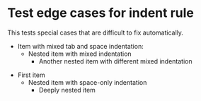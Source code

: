# Test edge cases for indent rule

This tests special cases that are difficult to fix automatically.

- Item with mixed tab and space indentation:
	 - Nested item with mixed indentation
    	- Another nested item with different mixed indentation

* First item
  * Nested item with space-only indentation
    * Deeply nested item

